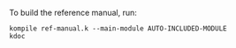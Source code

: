 <!-- Copyright (c) 2015-2016 K Team. All Rights Reserved. -->
To build the reference manual, run:
```
kompile ref-manual.k --main-module AUTO-INCLUDED-MODULE
kdoc
```

